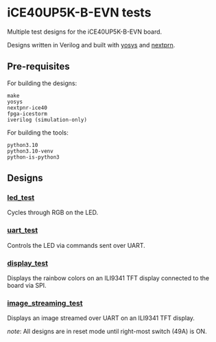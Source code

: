 # iCE40UP5K-B-EVN tests

Multiple test designs for the iCE40UP5K-B-EVN board. 

Designs written in Verilog and built with [yosys](https://github.com/YosysHQ/yosys) and [nextprn](https://github.com/YosysHQ/nextpnr).

## Pre-requisites

For building the designs:
```
make
yosys
nextpnr-ice40
fpga-icestorm
iverilog (simulation-only)
```

For building the tools:
```
python3.10
python3.10-venv
python-is-python3
```

## Designs

### [led_test](led_test)

Cycles through RGB on the LED.

### [uart_test](uart_test)

Controls the LED via commands sent over UART.

### [display_test](display_test)

Displays the rainbow colors on an ILI9341 TFT display connected to the board via SPI.

### [image_streaming_test](image_streaming_test)

Displays an image streamed over UART on an ILI9341 TFT display.


*note*: All designs are in reset mode until right-most switch (49A) is ON.
